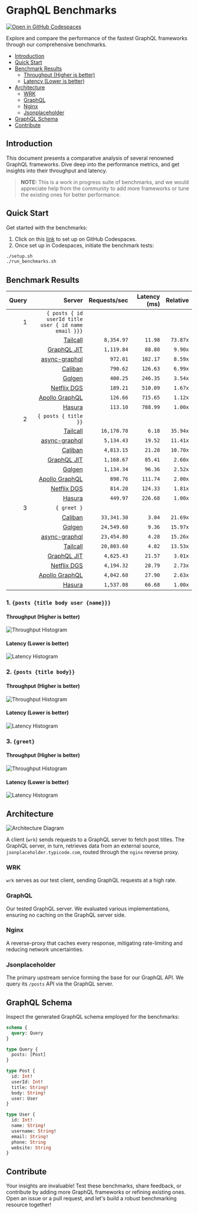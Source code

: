 # GraphQL Benchmarks <!-- omit from toc -->

[![Open in GitHub Codespaces](https://github.com/codespaces/badge.svg)](https://codespaces.new/tailcallhq/graphql-benchmarks)

Explore and compare the performance of the fastest GraphQL frameworks through our comprehensive benchmarks.

- [Introduction](#introduction)
- [Quick Start](#quick-start)
- [Benchmark Results](#benchmark-results)
  - [Throughput (Higher is better)](#throughput-higher-is-better)
  - [Latency (Lower is better)](#latency-lower-is-better)
- [Architecture](#architecture)
  - [WRK](#wrk)
  - [GraphQL](#graphql)
  - [Nginx](#nginx)
  - [Jsonplaceholder](#jsonplaceholder)
- [GraphQL Schema](#graphql-schema)
- [Contribute](#contribute)

[Tailcall]: https://github.com/tailcallhq/tailcall
[Gqlgen]: https://github.com/99designs/gqlgen
[Apollo GraphQL]: https://github.com/apollographql/apollo-server
[Netflix DGS]: https://github.com/netflix/dgs-framework
[Caliban]: https://github.com/ghostdogpr/caliban
[async-graphql]: https://github.com/async-graphql/async-graphql
[Hasura]: https://github.com/hasura/graphql-engine
[GraphQL JIT]: https://github.com/zalando-incubator/graphql-jit

## Introduction

This document presents a comparative analysis of several renowned GraphQL frameworks. Dive deep into the performance metrics, and get insights into their throughput and latency.

> **NOTE:** This is a work in progress suite of benchmarks, and we would appreciate help from the community to add more frameworks or tune the existing ones for better performance.

## Quick Start

Get started with the benchmarks:

1. Click on this [link](https://codespaces.new/tailcallhq/graphql-benchmarks) to set up on GitHub Codespaces.
2. Once set up in Codespaces, initiate the benchmark tests:

```bash
./setup.sh
./run_benchmarks.sh
```

## Benchmark Results

<!-- PERFORMANCE_RESULTS_START -->

| Query | Server | Requests/sec | Latency (ms) | Relative |
|-------:|--------:|--------------:|--------------:|---------:|
| 1 | `{ posts { id userId title user { id name email }}}` |
|| [Tailcall] | `8,354.97` | `11.98` | `73.87x` |
|| [GraphQL JIT] | `1,119.84` | `88.80` | `9.90x` |
|| [async-graphql] | `972.01` | `102.17` | `8.59x` |
|| [Caliban] | `790.62` | `126.63` | `6.99x` |
|| [Gqlgen] | `400.25` | `246.35` | `3.54x` |
|| [Netflix DGS] | `189.21` | `510.09` | `1.67x` |
|| [Apollo GraphQL] | `126.66` | `715.65` | `1.12x` |
|| [Hasura] | `113.10` | `788.99` | `1.00x` |
| 2 | `{ posts { title }}` |
|| [Tailcall] | `16,170.70` | `6.18` | `35.94x` |
|| [async-graphql] | `5,134.43` | `19.52` | `11.41x` |
|| [Caliban] | `4,813.15` | `21.28` | `10.70x` |
|| [GraphQL JIT] | `1,168.67` | `85.41` | `2.60x` |
|| [Gqlgen] | `1,134.34` | `96.36` | `2.52x` |
|| [Apollo GraphQL] | `898.76` | `111.74` | `2.00x` |
|| [Netflix DGS] | `814.20` | `124.33` | `1.81x` |
|| [Hasura] | `449.97` | `226.68` | `1.00x` |
| 3 | `{ greet }` |
|| [Caliban] | `33,341.30` | `3.04` | `21.69x` |
|| [Gqlgen] | `24,549.60` | `9.36` | `15.97x` |
|| [async-graphql] | `23,454.80` | `4.28` | `15.26x` |
|| [Tailcall] | `20,803.60` | `4.82` | `13.53x` |
|| [GraphQL JIT] | `4,625.43` | `21.57` | `3.01x` |
|| [Netflix DGS] | `4,194.32` | `28.79` | `2.73x` |
|| [Apollo GraphQL] | `4,042.60` | `27.90` | `2.63x` |
|| [Hasura] | `1,537.08` | `66.68` | `1.00x` |

<!-- PERFORMANCE_RESULTS_END -->



### 1. `{posts {title body user {name}}}`
#### Throughput (Higher is better)

![Throughput Histogram](assets/req_sec_histogram1.png)

#### Latency (Lower is better)

![Latency Histogram](assets/latency_histogram1.png)

### 2. `{posts {title body}}`
#### Throughput (Higher is better)

![Throughput Histogram](assets/req_sec_histogram2.png)

#### Latency (Lower is better)

![Latency Histogram](assets/latency_histogram2.png)

### 3. `{greet}`
#### Throughput (Higher is better)

![Throughput Histogram](assets/req_sec_histogram3.png)

#### Latency (Lower is better)

![Latency Histogram](assets/latency_histogram3.png)

## Architecture

![Architecture Diagram](assets/architecture.png)

A client (`wrk`) sends requests to a GraphQL server to fetch post titles. The GraphQL server, in turn, retrieves data from an external source, `jsonplaceholder.typicode.com`, routed through the `nginx` reverse proxy.

### WRK

`wrk` serves as our test client, sending GraphQL requests at a high rate.

### GraphQL

Our tested GraphQL server. We evaluated various implementations, ensuring no caching on the GraphQL server side.

### Nginx

A reverse-proxy that caches every response, mitigating rate-limiting and reducing network uncertainties.

### Jsonplaceholder

The primary upstream service forming the base for our GraphQL API. We query its `/posts` API via the GraphQL server.

## GraphQL Schema

Inspect the generated GraphQL schema employed for the benchmarks:

```graphql
schema {
  query: Query
}

type Query {
  posts: [Post]
}

type Post {
  id: Int!
  userId: Int!
  title: String!
  body: String!
  user: User
}

type User {
  id: Int!
  name: String!
  username: String!
  email: String!
  phone: String
  website: String
}
```

## Contribute

Your insights are invaluable! Test these benchmarks, share feedback, or contribute by adding more GraphQL frameworks or refining existing ones. Open an issue or a pull request, and let's build a robust benchmarking resource together!
